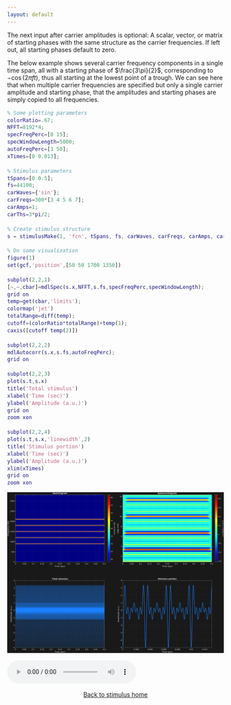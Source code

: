 ```yaml
---
layout: default
---
```

The next input after carrier amplitudes is optional: A scalar, vector, or matrix of starting phases with the same structure as the carrier frequencies. If left out, all starting phases default to zero.

The below example shows several carrier frequency components in a single time span, all with a starting phase of $\frac{3\pi}{2}$, corresponding to $-\cos(2\pi ft)$, thus all starting at the lowest point of a trough. We can see here that when multiple carrier frequencies are specified but only a single carrier amplitude and starting phase, that the amplitudes and starting phases are simply copied to all frequencies.

```matlab
% Some plotting parameters
colorRatio=.67;
NFFT=8192*4;
specFreqPerc=[0 15];
specWindowLength=5000;
autoFreqPerc=[3 50];
xTimes=[0 0.013];

% Stimulus parameters
tSpans=[0 0.5];
fs=44100;
carWaves={'sin'};
carFreqs=300*[3 4 5 6 7];
carAmps=1;
carThs=3*pi/2;

% Create stimulus structure
s = stimulusMake(1, 'fcn', tSpans, fs, carWaves, carFreqs, carAmps, carThs);

% Do some visualization
figure(1)
set(gcf,'position',[50 50 1700 1350])

subplot(2,2,1)
[~,~,cbar]=mdlSpec(s.x,NFFT,s.fs,specFreqPerc,specWindowLength);
grid on
temp=get(cbar,'limits');
colormap('jet')
totalRange=diff(temp);
cutoff=(colorRatio*totalRange)+temp(1);
caxis([cutoff temp(2)])

subplot(2,2,2)
mdlAutocorr(s.x,s.fs,autoFreqPerc);
grid on

subplot(2,2,3)
plot(s.t,s.x)
title('Total stimulus')
xlabel('Time (sec)')
ylabel('Amplitude (a.u.)')
grid on
zoom xon

subplot(2,2,4)
plot(s.t,s.x,'linewidth',2)
title('Stimulus portion')
xlabel('Time (sec)')
ylabel('Amplitude (a.u.)')
xlim(xTimes)
grid on
zoom xon
```

![](pics/basicSinThAndMult.png)

![](sounds/basicSinThAndMult.mp3)

[<center>Back to stimulus home</center>](stimuli.html)